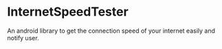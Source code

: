 # InternetSpeedTester
An android library to get the connection speed of your internet easily and notify user. 
